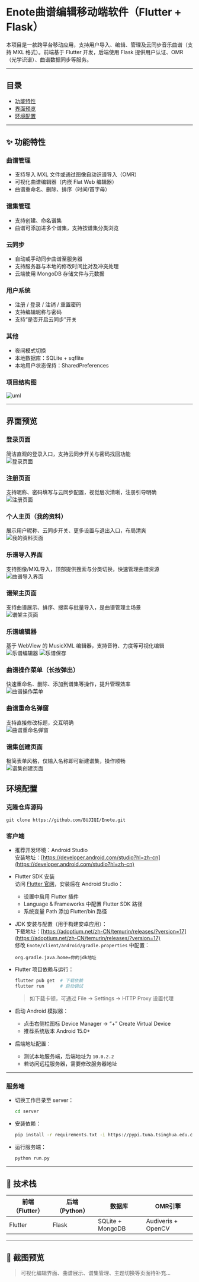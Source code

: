 # Enote曲谱编辑移动端软件（Flutter + Flask）

本项目是一款跨平台移动应用，支持用户导入、编辑、管理及云同步音乐曲谱（支持 MXL 格式）。前端基于 Flutter 开发，后端使用 Flask 提供用户认证、OMR（光学识谱）、曲谱数据同步等服务。

---
## 目录

- [功能特性](#-功能特性)
- [界面预览](#-界面预览)
- [环境配置](#-环境配置)



---

## ✨ 功能特性

### 曲谱管理
- 支持导入 MXL 文件或通过图像自动识谱导入（OMR）
- 可视化曲谱编辑器（内嵌 Flat Web 编辑器）
- 曲谱重命名、删除、排序（时间/首字母）

### 谱集管理
- 支持创建、命名谱集
- 曲谱可添加进多个谱集，支持按谱集分类浏览

### 云同步
- 自动或手动同步曲谱至服务器
- 支持服务器与本地的修改时间比对及冲突处理
- 云端使用 MongoDB 存储文件与元数据

### 用户系统
- 注册 / 登录 / 注销 / 重置密码
- 支持编辑昵称与密码
- 支持“是否开启云同步”开关

### 其他
- 夜间模式切换
- 本地数据库：SQLite + sqflite
- 本地用户状态保持：SharedPreferences

### 项目结构图
![uml](images/structure.png)

---
## 界面预览

### 登录页面
简洁直观的登录入口，支持云同步开关与密码找回功能  
![登录页面](images/login.png)

### 注册页面
支持昵称、密码填写与云同步配置，视觉层次清晰，注册引导明确  
![注册页面](images/register.png)

### 个人主页（我的资料）
展示用户昵称、云同步开关、更多设置与退出入口，布局清爽  
![我的资料页面](images/profile.png)

### 乐谱导入界面
支持图像/MXL导入，顶部提供搜索与分类切换，快速管理曲谱资源  
![曲谱导入界面](images/import.png)

### 谱架主页面
支持曲谱展示、排序、搜索与批量导入，是曲谱管理主场景  
![谱架主页面](images/shelf.png)

### 乐谱编辑器
基于 WebView 的 MusicXML 编辑器，支持音符、力度等可视化编辑  
![乐谱编辑器](images/editor.png)
![乐谱保存](images/save.png)

### 曲谱操作菜单（长按弹出）
快速重命名、删除、添加到谱集等操作，提升管理效率  
![曲谱操作菜单](images/menu.png)


### 曲谱重命名弹窗
支持直接修改标题，交互明确  
![曲谱重命名弹窗](images/rename.png)

### 谱集创建页面
极简表单风格，仅输入名称即可新建谱集，操作顺畅  
![谱集创建页面](images/create_collection.png)

## 环境配置

### 克隆仓库源码

`git clone https://github.com/BUJIQI/Enote.git `


### 客户端

- 推荐开发环境：Android Studio  
  安装地址：[https://developer.android.com/studio?hl=zh-cn](https://developer.android.com/studio?hl=zh-cn)  


- Flutter SDK 安装  
  访问 [Flutter 官网](https://docs.flutter.dev/get-started/install/windows/mobile)，安装后在 Android Studio：
  - 设置中启用 Flutter 插件
  - Language & Frameworks 中配置 Flutter SDK 路径
  - 系统变量 Path 添加 Flutter/bin 路径

- JDK 安装与配置（用于构建安卓应用）：  
  下载地址：[https://adoptium.net/zh-CN/temurin/releases/?version=17](https://adoptium.net/zh-CN/temurin/releases/?version=17)  
  修改 `Enote/client/android/gradle.properties` 中配置：
  ```
  org.gradle.java.home=你的jdk地址
  ```

- Flutter 项目依赖与运行：
  ```bash
  flutter pub get  # 下载依赖
  flutter run      # 启动调试
  ```
  > 如下载卡顿，可通过 File → Settings → HTTP Proxy 设置代理

- 启动 Android 模拟器：
  - 点击右侧栏图标 Device Manager → “+” Create Virtual Device
  - 推荐系统版本 Android 15.0+

- 后端地址配置：
  - 测试本地服务端，后端地址为 `10.0.2.2`
  - 若访问远程服务器，需要修改服务器地址

---

### 服务端

- 切换工作目录至 server：
  ```bash
  cd server
  ```
- 安装依赖：
  ```bash
  pip install -r requirements.txt -i https://pypi.tuna.tsinghua.edu.cn/simple
  ```
- 运行服务端：
  ```bash
  python run.py
  ```
---

## 🎯 技术栈

| 前端（Flutter） | 后端（Python） | 数据库        | OMR引擎     |
|------------------|----------------|----------------|--------------|
| Flutter      | Flask          | SQLite + MongoDB  | Audiveris + OpenCV |

---

## 📸 截图预览

> 可视化编辑界面、曲谱展示、谱集管理、主题切换等页面待补充...



